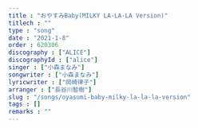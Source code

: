```yaml
---
title : "おやすみBaby(MILKY LA-LA-LA Version)"
titlech : ""
type : "song"
date : "2021-1-8"
order : 620306
discography : ["ALICE"]
discographyId : ["alice"]
singer : ["小森まなみ"]
songwriter : ["小森まなみ"]
lyricwriter : ["岡崎律子"]
arranger : ["長谷川智樹"]
slug : "/songs/oyasumi-baby-milky-la-la-la-version"
tags : []
remarks : ""
---
```



